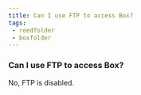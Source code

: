 ```yaml
---
title: Can I use FTP to access Box?
tags:
 - reedfolder
 - boxfolder
---
```


### Can I use FTP to access Box?

No, FTP is disabled.
